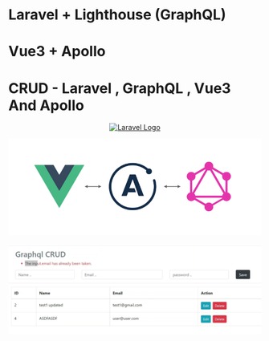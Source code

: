 # Laravel + Lighthouse (GraphQL)
# Vue3 + Apollo

# CRUD - Laravel , GraphQL , Vue3 And Apollo

<p align="center"><a href="https://laravel.com" target="_blank"><img src="https://raw.githubusercontent.com/laravel/art/master/logo-lockup/5%20SVG/2%20CMYK/1%20Full%20Color/laravel-logolockup-cmyk-red.svg" width="400" alt="Laravel Logo"></a></p>


![alt text](https://github.com/AjayYadavAi/laravel-9-graphql-vue-3-crud/blob/master/image.png)


![alt text](https://github.com/AjayYadavAi/laravel-9-graphql-vue-3-crud/blob/master/crud.png)

